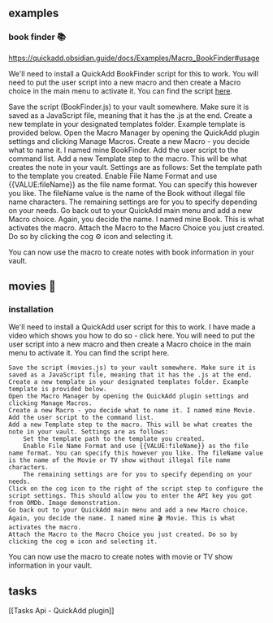 
## examples

### book finder 📚

https://quickadd.obsidian.guide/docs/Examples/Macro_BookFinder#usage

We'll need to install a QuickAdd BookFinder script for this to work. You will need to put the user script into a new macro and then create a Macro choice in the main menu to activate it. You can find the script [here](https://quickadd.obsidian.guide/assets/files/BookFinder-f390080e94ba4a7df746b067ec1add78.js).

Save the script (BookFinder.js) to your vault somewhere. Make sure it is saved as a JavaScript file, meaning that it has the .js at the end.
Create a new template in your designated templates folder. Example template is provided below.
Open the Macro Manager by opening the QuickAdd plugin settings and clicking Manage Macros.
Create a new Macro - you decide what to name it. I named mine BookFinder.
Add the user script to the command list.
Add a new Template step to the macro. This will be what creates the note in your vault. Settings are as follows:
	Set the template path to the template you created.
	Enable File Name Format and use {{VALUE:fileName}} as the file name format. You can specify this however you like. The fileName value is the name of the Book without illegal file name characters.
	The remaining settings are for you to specify depending on your needs.
Go back out to your QuickAdd main menu and add a new Macro choice. Again, you decide the name. I named mine Book. This is what activates the macro.
Attach the Macro to the Macro Choice you just created. Do so by clicking the cog ⚙ icon and selecting it.

You can now use the macro to create notes with book information in your vault.

## movies 🎥

### installation

We'll need to install a QuickAdd user script for this to work. I have made a video which shows you how to do so - click here. You will need to put the user script into a new macro and then create a Macro choice in the main menu to activate it. You can find the script here.

    Save the script (movies.js) to your vault somewhere. Make sure it is saved as a JavaScript file, meaning that it has the .js at the end.
    Create a new template in your designated templates folder. Example template is provided below.
    Open the Macro Manager by opening the QuickAdd plugin settings and clicking Manage Macros.
    Create a new Macro - you decide what to name it. I named mine Movie.
    Add the user script to the command list.
    Add a new Template step to the macro. This will be what creates the note in your vault. Settings are as follows:
        Set the template path to the template you created.
        Enable File Name Format and use {{VALUE:fileName}} as the file name format. You can specify this however you like. The fileName value is the name of the Movie or TV show without illegal file name characters.
        The remaining settings are for you to specify depending on your needs.
    Click on the cog icon to the right of the script step to configure the script settings. This should allow you to enter the API key you got from OMDb. Image demonstration.
    Go back out to your QuickAdd main menu and add a new Macro choice. Again, you decide the name. I named mine 🎬 Movie. This is what activates the macro.
    Attach the Macro to the Macro Choice you just created. Do so by clicking the cog ⚙ icon and selecting it.

You can now use the macro to create notes with movie or TV show information in your vault.

## tasks
[[Tasks Api - QuickAdd plugin]]
